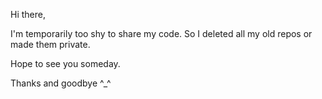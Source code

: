 Hi there,

I'm temporarily too shy to share my code. So I deleted all my old repos or made them private.

Hope to see you someday.

Thanks and goodbye ^_^
